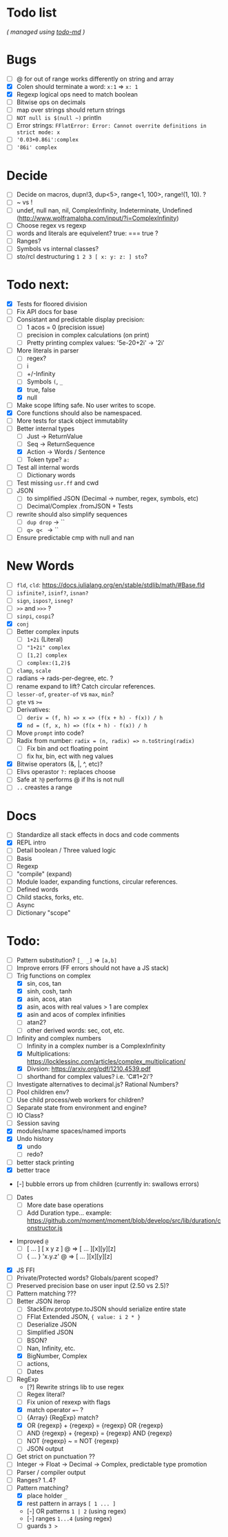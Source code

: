# Todo list

_\( managed using [todo-md](https://github.com/Hypercubed/todo-md) \)_

# Bugs

- [ ] @ for out of range works differently on string and array
- [x] Colen should terminate a word: `x:1` => `x: 1`
- [x] Regexp logical ops need to match boolean
- [ ] Bitwise ops on decimals
- [ ] map over strings should return strings
- [ ] `NOT null is $(null ~)` println
- [ ] Error strings: `FFlatError: Error: Cannot overrite definitions in strict mode: x`
- [ ] `'0.03+0.86i':complex`
- [ ] `'86i' complex`

# Decide
- [ ] Decide on macros, dupn!3, dup<5>, range<1, 100>, range!(1, 10). ?
- [ ] ~ vs !
- [ ] undef, null nan, nil, ComplexInfinity, Indeterminate, Undefined (http://www.wolframalpha.com/input/?i=ComplexInfinity)
- [ ] Choose regex vs regexp
- [ ] words and literals are equivelent? true: === true ?
- [ ] Ranges?
- [ ] Symbols vs internal classes?
- [ ] sto/rcl destructuring `1 2 3 [ x: y: z: ] sto`?

# Todo next:

- [x] Tests for floored division
- [ ] Fix API docs for base
- [ ] Consistant and predictable display precision:
  - [ ] 1 acos = 0 (precision issue)
  - [ ] precision in complex calculations (on print)
  - [ ] Pretty printing complex values: '5e-20+2i' -> '2i'
- [ ] More literals in parser
  - [ ] regex?
  - [ ] i
  - [ ] +/-Infinity
  - [ ] Symbols `(`, `_`
  - [x] true, false
  - [x] null
- [ ] Make scope lifting safe.  No user writes to scope.
- [x] Core functions should also be namespaced.
- [ ] More tests for stack object immutablity
- [ ] Better internal types
  - [ ] Just -> ReturnValue
  - [ ] Seq -> ReturnSequence
  - [x] Action -> Words / Sentence
  - [ ] Token type? `a:`
- [ ] Test all internal words
  - [ ] Dictionary words
- [ ] Test missing `usr.ff` and cwd
- [ ] JSON
  - [ ] to simplified JSON (Decimal -> number, regex, symbols, etc)
  - [ ] Decimal/Complex .fromJSON + Tests
- [ ] rewrite should also simplify sequences
  - [ ] `dup drop` -> ``
  - [ ] `q> q< ` -> ``
- [ ] Ensure predictable cmp with null and nan

# New Words

- [ ] `fld`, `cld`: https://docs.julialang.org/en/stable/stdlib/math/#Base.fld
- [ ] `isfinite?`, `isinf?`, `isnan?`
- [ ] `sign`, `ispos?`, `isneg?`
- [ ] `>>` and `>>>` ?
- [ ] `sinpi`, `cospi`?
- [x] `conj`
- [ ] Better complex inputs
  - [ ] `1+2i` (Literal)
  - [ ] `"1+2i" complex`
  - [ ] `[1,2] complex`
  - [ ] `complex:(1,2)$`
- [ ] `clamp`, `scale`
- [ ] radians -> rads-per-degree, etc. ?
- [ ] rename expand to lift?  Catch circular references.
- [ ] `lesser-of`, `greater-of` vs `max`, `min`?
- [ ] `gte` vs `>=`
- [ ] Derivatives:
  - [ ] `deriv = (f, h) => x => (f(x + h) - f(x)) / h`
  - [x] `nd = (f, x, h) => (f(x + h) - f(x)) / h`
- [ ] Move `prompt` into code?
- [ ] Radix from number: `radix = (n, radix) => n.toString(radix)`
  - [ ] Fix bin and oct floating point
  - [ ] fix hx, bin, ect with neg values
- [x] Bitwise operators (&, |, ^, etc)?
- [ ] Elivs operastor `?:` replaces choose
- [ ] Safe at `?@` performs @ if lhs is not null
- [ ] `..` creastes a range

# Docs

- [ ] Standardize all stack effects in docs and code comments
- [x] REPL intro
- [ ] Detail boolean / Three valued logic
- [ ] Basis
- [ ] Regexp
- [ ] "compile" (expand)
- [ ] Module loader, expanding functions, circular references.
- [ ] Defined words
- [ ] Child stacks, forks, etc.
- [ ] Async
- [ ] Dictionary "scope"

# Todo:

- [ ] Pattern substitution? `[_ _]` => `[a,b]`
- [ ] Improve errors (FF errors should not have a JS stack)
- [ ] Trig functions on complex
  - [x] sin, cos, tan
  - [x] sinh, cosh, tanh
  - [x] asin, acos, atan
  - [x] asin, acos with real values > 1 are complex
  - [x] asin and acos of complex infinities
  - [ ] atan2?
  - [ ] other derived words: sec, cot, etc.
- [ ] Infinity and complex numbers
  - [ ] Infinity in a complex number is a ComplexInfinity
  - [x] Multiplications: https://locklessinc.com/articles/complex_multiplication/
  - [x] Divsion: https://arxiv.org/pdf/1210.4539.pdf
  - [ ] shorthand for complex values? i.e. 'C#1+2i'?
- [ ] Investigate alternatives to decimal.js? Rational Numbers?
- [ ] Pool children env?
- [ ] Use child process/web workers for children?
- [ ] Separate state from environment and engine?
- [ ] IO Class?
- [ ] Session saving
- [x] modules/name spaces/named imports
- [x] Undo history
  - [x] undo
  - [ ] redo?
- [ ] better stack printing
- [x] better trace
- [-] bubble errors up from children (currently in: swallows errors)
- [ ] Dates
  - [ ] More date base operations
  - [ ] Add Duration type... example: https://github.com/moment/moment/blob/develop/src/lib/duration/constructor.js
- Improved `@`
  - [ ] [ ... ] [ x y z ] @ => [ ... ][x][y][z]
  - [ ] { ... } 'x.y.z' @ => [ ... ][x][y][z]
- [x] JS FFI
- [ ] Private/Protected words?  Globals/parent scoped?
- [ ] Preserved precision base on user input (2.50 vs 2.5)?
- [ ] Pattern matching ???
- [ ] Better JSON iterop
  - [ ] StackEnv.prototype.toJSON should serialize entire state
  - [ ] FFlat Extended JSON, `{ value: i 2 * }`
  - [ ] Deserialize JSON
  - [ ] Simplified JSON
  - [ ] BSON?
  - [ ] Nan, Infinity, etc.
  - [x] BigNumber, Complex
  - [ ] actions, 
  - [ ] Dates
- [ ] RegExp
  - [?] Rewrite strings lib to use regex
  - [ ] Regex literal?
  - [ ] Fix union of rexexp with flags
  - [x] match operator `=~` ?
  - [ ] {Array} {RegExp} match?
  - [x] OR {regexp} + {regexp} = {regexp} OR {regexp}
  - [ ] AND {regexp} + {regexp} = {regexp} AND {regexp}
  - [ ] NOT {regexp} ~ = NOT {regexp}
  - [ ] JSON output
- [ ] Get strict on punctuation ??
- [ ] Integer -> Float -> Decimal -> Complex, predictable type promotion
- [ ] Parser / compiler output
- [ ] Ranges? 1..4?
- [ ] Pattern matching?
  - [x] place holder `_`
  - [x] rest pattern in arrays `[ 1 ... ]`
  - [-] OR patterns `1 | 2` (using regex)
  - [-] ranges `1...4` (using regex)
  - [ ] guards `3 >`
